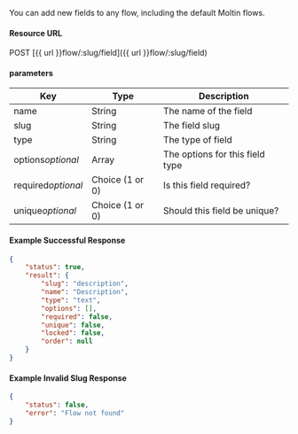 <!--
@title Assign new field to a flow
@author Moltin Ltd
@description Assign a new field to a flow
@order 15.2.3

@sidebar 1
@family Flow/Field
@rate No
@auth Yes
@format JSON
@http POST
@version beta
-->
You can add new fields to any flow, including the default Moltin flows.

#### Resource URL
POST [{{ url }}flow/:slug/field]({{ url }}flow/:slug/field)

#### parameters
Key | Type | Description
--- | ---- | -----------
name | String | The name of the field
slug | String | The field slug
type | String | The type of field
options*optional* | Array | The options for this field type
required*optional* | Choice (1 or 0) | Is this field required?
unique*optional* | Choice (1 or 0) | Should this field be unique?

<!--code-->
#### Example Successful Response
``` json
{
    "status": true,
    "result": {
        "slug": "description",
        "name": "Description",
        "type": "text",
        "options": [],
        "required": false,
        "unique": false,
        "locked": false,
        "order": null
    }
}
```

#### Example Invalid Slug Response
``` json
{
    "status": false,
    "error": "Flow not found"
}
```
<!--/code-->